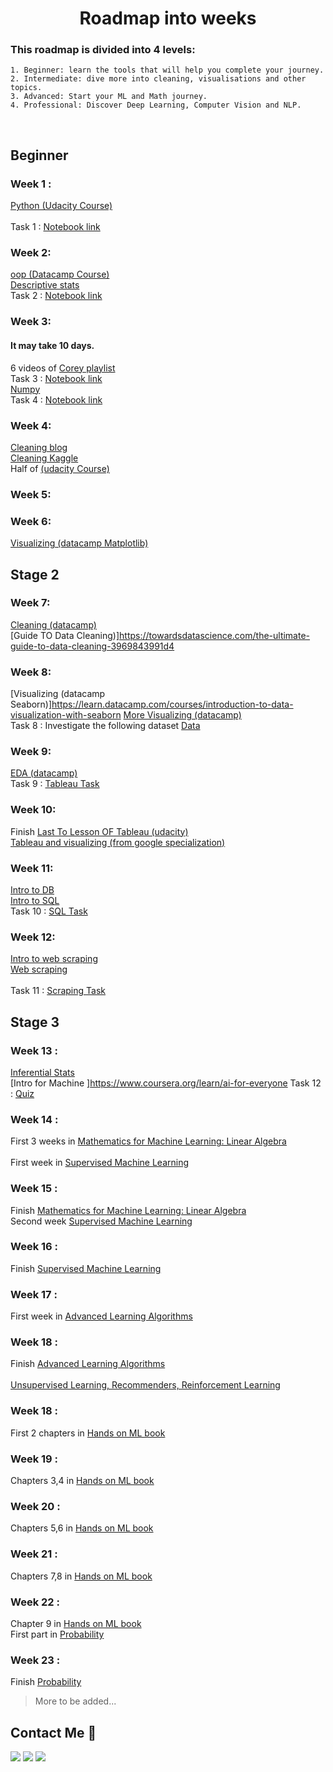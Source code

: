 <h1 align="center">Roadmap into weeks </h1> 


 ### This roadmap is divided into 4 levels:
 ```
1. Beginner: learn the tools that will help you complete your journey.
2. Intermediate: dive more into cleaning, visualisations and other topics. 
3. Advanced: Start your ML and Math journey.
4. Professional: Discover Deep Learning, Computer Vision and NLP. 
 ```
 <br> 
  
 ## Beginner
 ### Week 1 : 
 [Python (Udacity Course)](https://www.udacity.com/course/introduction-to-python--ud1110) <br>  
 Task 1 : [Notebook link]() <br>  
 
 ### Week 2: 
 [oop (Datacamp Course)](https://app.datacamp.com/learn/courses/object-oriented-programming-in-python) <br> 
 [Descriptive stats](https://www.youtube.com/watch?v=NyCqaxLW3p8) <br> 
 Task 2 : [Notebook link]() <br>  
  
 ### Week 3:
 #### It may take 10 days.
 6 videos of [Corey playlist](https://www.youtube.com/playlist?list=PL-osiE80TeTsWmV9i9c58mdDCSskIFdDS ) <br> 
 Task 3 : [Notebook link]() <br>
 [Numpy](https://www.youtube.com/watch?v=QUT1VHiLmmI&t=1s) <br> 
 Task 4 : [Notebook link]() <br>
  
 ### Week 4: 
 [Cleaning blog](https://bit.ly/3vXqybR ) <br> 
 [Cleaning Kaggle](https://www.kaggle.com/learn/data-cleaning) <br> 
 Half of [(udacity Course)](https://www.udacity.com/course/data-visualization-in-tableau--ud1006 ) <br> 
  
 ### Week 5: 
 
 
 
  
 ### Week 6: 
 
 [Visualizing (datacamp Matplotlib)](https://app.datacamp.com/learn/courses/introduction-to-data-visualization-with-matplotlib) <br> 
  
 ## Stage 2 
 ### Week 7: 
 [Cleaning (datacamp)](https://app.datacamp.com/learn/courses/cleaning-data-in-python) <br> 
 [Guide TO Data Cleaning)]https://towardsdatascience.com/the-ultimate-guide-to-data-cleaning-3969843991d4
  
  
 ### Week 8: 
 [Visualizing (datacamp Seaborn)]https://learn.datacamp.com/courses/introduction-to-data-visualization-with-seaborn
 [More Visualizing (datacamp)](https://app.datacamp.com/learn/courses/intermediate-data-visualization-with-seaborn ) <br> 
 Task 8 : Investigate the following dataset [Data](https://www.kaggle.com/datasets/jessemostipak/hotel-booking-demand) 
  
  
 ### Week 9: 
 [EDA (datacamp)](https://app.datacamp.com/learn/courses/exploratory-data-analysis-in-python) <br> 
 Task 9 : [Tableau Task](https://docs.google.com/document/d/1TamjhCdFRgyPi6ZRiYFGRs5KyECbcN6a_vpimEK-aP8/edit?usp=sharing) 
  
  
 ### Week 10:
 Finish [Last To Lesson OF Tableau (udacity)](https://www.udacity.com/course/data-visualization-in-tableau--ud1006 ) <br> 
 [Tableau and visualizing (from google specialization)](https://www.coursera.org/learn/visualize-data?specialization=google-data-analytics) <br> 
 
 
 ### Week 11: 
 [Intro to DB](https://app.datacamp.com/learn/courses/introduction-to-relational-databases-in-sql) <br> 
 [Intro to SQL](https://app.datacamp.com/learn/courses/introduction-to-sql) <br> 
 Task 10 : [SQL Task]()
 
  
 ### Week 12: 
 [Intro to web scraping](https://drive.google.com/file/d/1kV0iewMJt0RHSYWAjJCaTNoD41wpfRXM/view?usp=sharing) <br> 
 [Web scraping](https://app.datacamp.com/learn/courses/web-scraping-with-python) <br>  
 Task 11 : [Scraping Task](https://docs.google.com/document/d/1TmhlH5gOV-glWIMgq6P51sPr3GezLnpaiEqDlptsVDE/edit?usp=sharing) 
 
  
  
 ## Stage 3 
 ### Week 13 : 
 [Inferential Stats](https://classroom.udacity.com/courses/ud201 ) <br> 
 [Intro for Machine ]https://www.coursera.org/learn/ai-for-everyone
 Task 12 : [Quiz](https://docs.google.com/forms/d/e/1FAIpQLSc0QKKMx2LuDcnuC_9nDyzQDhnn2BKkwoAe6KxwdQ_FjEsBYw/viewform?usp=sf_link) 


 ### Week 14 : 
 First 3 weeks in [Mathematics for Machine Learning: Linear Algebra](https://www.coursera.org/learn/linear-algebra-machine-learning?specialization=mathematics-machine-learning) <br>  
 First week in [Supervised Machine Learning](https://www.coursera.org/learn/machine-learning) <br>  
  
  
 ### Week 15 : 
 Finish [Mathematics for Machine Learning: Linear Algebra](https://www.coursera.org/learn/linear-algebra-machine-learning?specialization=mathematics-machine-learning) <br> 
 Second week [Supervised Machine Learning](https://www.coursera.org/learn/machine-learning) <br>  
  
  
 ### Week 16 : 
 Finish [Supervised Machine Learning](https://www.coursera.org/learn/machine-learning) <br>
  
  
 ### Week 17 : 
 First week in [Advanced Learning Algorithms](https://www.coursera.org/learn/advanced-learning-algorithms) <br>  
  
 ### Week 18 : 
 Finish [Advanced Learning Algorithms](https://www.coursera.org/learn/advanced-learning-algorithms) <br>  
 [Unsupervised Learning, Recommenders, Reinforcement Learning](https://www.coursera.org/learn/unsupervised-learning-recommenders-reinforcement-learning) <br> 
  
  
 ### Week 18 : 
 First 2 chapters in [Hands on ML book](https://drive.google.com/file/d/1tAoPyJfFOt6fzi2SFGJAJArPlIKWV5gd/view?usp=sharing) <br> 
  
  
 ### Week 19 : 
 Chapters 3,4 in [Hands on ML book](https://drive.google.com/file/d/1tAoPyJfFOt6fzi2SFGJAJArPlIKWV5gd/view?usp=sharing) <br> 
  
  
 ### Week 20 : 
 Chapters 5,6 in [Hands on ML book](https://drive.google.com/file/d/1tAoPyJfFOt6fzi2SFGJAJArPlIKWV5gd/view?usp=sharing) <br> 
  
  
 ### Week 21 : 
 Chapters 7,8 in [Hands on ML book](https://drive.google.com/file/d/1tAoPyJfFOt6fzi2SFGJAJArPlIKWV5gd/view?usp=sharing) <br> 
  
  
 ### Week 22 : 
 Chapter 9 in [Hands on ML book](https://drive.google.com/file/d/1tAoPyJfFOt6fzi2SFGJAJArPlIKWV5gd/view?usp=sharing) <br> 
 First part in [Probability](https://www.khanacademy.org/math/statistics-probability/probability-library) <br> 
  
  
 ### Week 23 : 
 Finish [Probability](https://www.khanacademy.org/math/statistics-probability/probability-library) <br> 
  
 > More to be added...

## Contact Me :iphone:<br> 
    
 <a href="https://www.facebook.com/profile.php?id=100010186238433" title="Facebook"><img src="https://img.shields.io/badge/Facebook-%234267B2?style=flat&logo=Facebook&logoColor=white"/></a> 
 <a href="https://twitter.com/MennaSahy?t=ajfUN27HiG6a1KXYvUaJYg&s=09" title="twitter"><img src="https://img.shields.io/twitter/url?label=twitter&style=social&url=https%3A%2F%2Fimg.shields.io%2Ftwitter%2F%3Flabel%3Dtwitter%26style%3Dsocial"/></a> 
 <a href="https://www.linkedin.com/in/mennatullah-elsahy-a78313220/" title="LinkedIn"><img src="https://img.shields.io/badge/LinkedIn-%230177B5?style=flat&logo=linkedin&logoColor=white"/></a>
